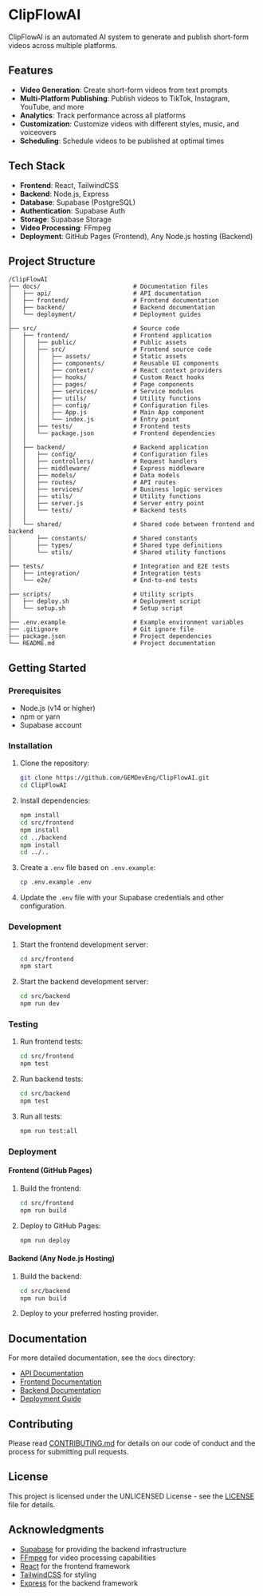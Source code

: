 # ClipFlowAI

ClipFlowAI is an automated AI system to generate and publish short-form videos across multiple platforms.

## Features

- **Video Generation**: Create short-form videos from text prompts
- **Multi-Platform Publishing**: Publish videos to TikTok, Instagram, YouTube, and more
- **Analytics**: Track performance across all platforms
- **Customization**: Customize videos with different styles, music, and voiceovers
- **Scheduling**: Schedule videos to be published at optimal times

## Tech Stack

- **Frontend**: React, TailwindCSS
- **Backend**: Node.js, Express
- **Database**: Supabase (PostgreSQL)
- **Authentication**: Supabase Auth
- **Storage**: Supabase Storage
- **Video Processing**: FFmpeg
- **Deployment**: GitHub Pages (Frontend), Any Node.js hosting (Backend)

## Project Structure

```plaintext
/ClipFlowAI
├── docs/                          # Documentation files
│   ├── api/                       # API documentation
│   ├── frontend/                  # Frontend documentation
│   ├── backend/                   # Backend documentation
│   └── deployment/                # Deployment guides
│
├── src/                           # Source code
│   ├── frontend/                  # Frontend application
│   │   ├── public/                # Public assets
│   │   ├── src/                   # Frontend source code
│   │   │   ├── assets/            # Static assets
│   │   │   ├── components/        # Reusable UI components
│   │   │   ├── context/           # React context providers
│   │   │   ├── hooks/             # Custom React hooks
│   │   │   ├── pages/             # Page components
│   │   │   ├── services/          # Service modules
│   │   │   ├── utils/             # Utility functions
│   │   │   ├── config/            # Configuration files
│   │   │   ├── App.js             # Main App component
│   │   │   └── index.js           # Entry point
│   │   ├── tests/                 # Frontend tests
│   │   └── package.json           # Frontend dependencies
│   │
│   ├── backend/                   # Backend application
│   │   ├── config/                # Configuration files
│   │   ├── controllers/           # Request handlers
│   │   ├── middleware/            # Express middleware
│   │   ├── models/                # Data models
│   │   ├── routes/                # API routes
│   │   ├── services/              # Business logic services
│   │   ├── utils/                 # Utility functions
│   │   ├── server.js              # Server entry point
│   │   └── tests/                 # Backend tests
│   │
│   └── shared/                    # Shared code between frontend and backend
│       ├── constants/             # Shared constants
│       ├── types/                 # Shared type definitions
│       └── utils/                 # Shared utility functions
│
├── tests/                         # Integration and E2E tests
│   ├── integration/               # Integration tests
│   └── e2e/                       # End-to-end tests
│
├── scripts/                       # Utility scripts
│   ├── deploy.sh                  # Deployment script
│   └── setup.sh                   # Setup script
│
├── .env.example                   # Example environment variables
├── .gitignore                     # Git ignore file
├── package.json                   # Project dependencies
└── README.md                      # Project documentation
```

## Getting Started

### Prerequisites

- Node.js (v14 or higher)
- npm or yarn
- Supabase account

### Installation

1. Clone the repository:
   ```bash
   git clone https://github.com/GEMDevEng/ClipFlowAI.git
   cd ClipFlowAI
   ```

2. Install dependencies:
   ```bash
   npm install
   cd src/frontend
   npm install
   cd ../backend
   npm install
   cd ../..
   ```

3. Create a `.env` file based on `.env.example`:
   ```bash
   cp .env.example .env
   ```

4. Update the `.env` file with your Supabase credentials and other configuration.

### Development

1. Start the frontend development server:
   ```bash
   cd src/frontend
   npm start
   ```

2. Start the backend development server:
   ```bash
   cd src/backend
   npm run dev
   ```

### Testing

1. Run frontend tests:
   ```bash
   cd src/frontend
   npm test
   ```

2. Run backend tests:
   ```bash
   cd src/backend
   npm test
   ```

3. Run all tests:
   ```bash
   npm run test:all
   ```

### Deployment

#### Frontend (GitHub Pages)

1. Build the frontend:
   ```bash
   cd src/frontend
   npm run build
   ```

2. Deploy to GitHub Pages:
   ```bash
   npm run deploy
   ```

#### Backend (Any Node.js Hosting)

1. Build the backend:
   ```bash
   cd src/backend
   npm run build
   ```

2. Deploy to your preferred hosting provider.

## Documentation

For more detailed documentation, see the `docs` directory:

- [API Documentation](docs/api/README.md)
- [Frontend Documentation](docs/frontend/README.md)
- [Backend Documentation](docs/backend/README.md)
- [Deployment Guide](docs/deployment/README.md)

## Contributing

Please read [CONTRIBUTING.md](CONTRIBUTING.md) for details on our code of conduct and the process for submitting pull requests.

## License

This project is licensed under the UNLICENSED License - see the [LICENSE](LICENSE) file for details.

## Acknowledgments

- [Supabase](https://supabase.io/) for providing the backend infrastructure
- [FFmpeg](https://ffmpeg.org/) for video processing capabilities
- [React](https://reactjs.org/) for the frontend framework
- [TailwindCSS](https://tailwindcss.com/) for styling
- [Express](https://expressjs.com/) for the backend framework
